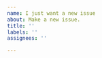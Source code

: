 ```yaml
---
name: I just want a new issue
about: Make a new issue.
title: ''
labels: ''
assignees: ''

---
```




